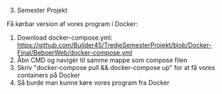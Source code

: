 3. Semester Projekt

Få kørbar version af vores program i Docker:

1. Download docker-compose.yml: https://github.com/Builder45/TredjeSemesterProjekt/blob/Docker-Final/BeboerWeb/docker-compose.yml
2. Åbn CMD og navigér til samme mappe som compose filen
3. Skriv "docker-compose pull && docker-compose up" for at få vores containers på Docker
4. Så burde man kunne køre vores program fra Docker

